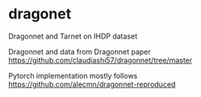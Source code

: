 # dragonet
Dragonnet and Tarnet on IHDP dataset

Dragonnet and data from Dragonnet paper https://github.com/claudiashi57/dragonnet/tree/master

Pytorch implementation mostly follows https://github.com/alecmn/dragonnet-reproduced

